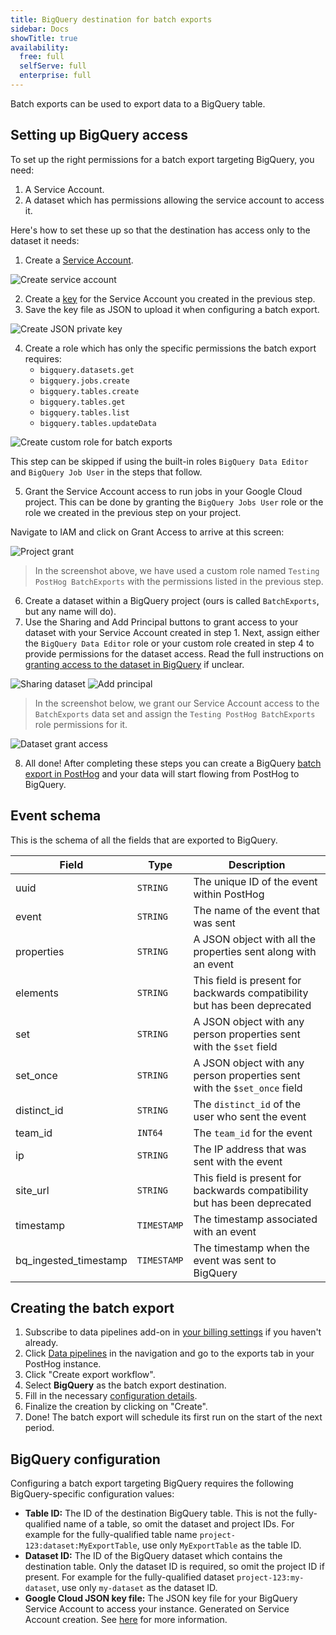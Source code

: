 ```yaml
---
title: BigQuery destination for batch exports
sidebar: Docs
showTitle: true
availability:
  free: full
  selfServe: full
  enterprise: full
---
```


Batch exports can be used to export data to a BigQuery table.

## Setting up BigQuery access

To set up the right permissions for a batch export targeting BigQuery, you need:

1. A Service Account.
2. A dataset which has permissions allowing the service account to access it.

Here's how to set these up so that the destination has access only to the dataset it needs:

1. Create a [Service Account](https://cloud.google.com/iam/docs/service-accounts-create#creating).

![Create service account](https://res.cloudinary.com/dmukukwp6/image/upload/v1710055416/posthog.com/contents/images/docs/batch-exports/bigquery/create-service-account.png)

2. Create a [key](https://cloud.google.com/iam/docs/keys-create-delete#creating) for the Service Account you created in the previous step.
3. Save the key file as JSON to upload it when configuring a batch export.

![Create JSON private key](https://res.cloudinary.com/dmukukwp6/image/upload/v1710055416/posthog.com/contents/images/docs/batch-exports/bigquery/create-private-key-json.png)

4. Create a role which has only the specific permissions the batch export requires:
   * `bigquery.datasets.get`
   * `bigquery.jobs.create`
   * `bigquery.tables.create`
   * `bigquery.tables.get`
   * `bigquery.tables.list`
   * `bigquery.tables.updateData`

![Create custom role for batch exports](https://res.cloudinary.com/dmukukwp6/image/upload/v1710055416/posthog.com/contents/images/docs/batch-exports/bigquery/create-role.png)

This step can be skipped if using the built-in roles `BigQuery Data Editor` and `BigQuery Job User` in the steps that follow.

5. Grant the Service Account access to run jobs in your Google Cloud project. This can be done by granting the `BigQuery Jobs User` role or the role we created in the previous step on your project.

Navigate to IAM and click on Grant Access to arrive at this screen:

![Project grant](https://res.cloudinary.com/dmukukwp6/image/upload/v1710055416/posthog.com/contents/images/docs/batch-exports/bigquery/project-grant.png)

> In the screenshot above, we have used a custom role named `Testing PostHog BatchExports` with the permissions listed in the previous step.

6. Create a dataset within a BigQuery project (ours is called `BatchExports`, but any name will do).
7. Use the Sharing and Add Principal buttons to grant access to your dataset with your Service Account created in step 1. Next, assign either the `BigQuery Data Editor` role or your custom role created in step 4 to provide permissions for the dataset access. Read the full instructions on [granting access to the dataset in BigQuery](https://cloud.google.com/bigquery/docs/control-access-to-resources-iam#grant_access_to_a_dataset) if unclear.

![Sharing dataset](https://res.cloudinary.com/dmukukwp6/image/upload/v1710055416/posthog.com/contents/images/docs/batch-exports/bigquery/dataset-sharing.png)
![Add principal](https://res.cloudinary.com/dmukukwp6/image/upload/v1710055416/posthog.com/contents/images/docs/batch-exports/bigquery/dataset-add-principal.png)

> In the screenshot below, we grant our Service Account access to the `BatchExports` data set and assign the `Testing PostHog BatchExports` role permissions for it.

![Dataset grant access](https://res.cloudinary.com/dmukukwp6/image/upload/v1710055416/posthog.com/contents/images/docs/batch-exports/bigquery/dataset-grant-access.png)

8. All done! After completing these steps you can create a BigQuery [batch export in PostHog](https://app.posthog.com/project/apps?tab=batch_exports) and your data will start flowing from PostHog to BigQuery.

## Event schema

This is the schema of all the fields that are exported to BigQuery.

| Field                 | Type        | Description                                                               |
|-----------------------|-------------|---------------------------------------------------------------------------|
| uuid                  | `STRING`    | The unique ID of the event within PostHog                                 |
| event                 | `STRING`    | The name of the event that was sent                                       |
| properties            | `STRING`    | A JSON object with all the properties sent along with an event            |
| elements              | `STRING`    | This field is present for backwards compatibility but has been deprecated |
| set                   | `STRING`    | A JSON object with any person properties sent with the `$set` field       |
| set_once              | `STRING`    | A JSON object with any person properties sent with the `$set_once` field  |
| distinct_id           | `STRING`    | The `distinct_id` of the user who sent the event                          |
| team_id               | `INT64`     | The `team_id` for the event                                               |
| ip                    | `STRING`    | The IP address that was sent with the event                               |
| site_url              | `STRING`    | This field is present for backwards compatibility but has been deprecated |
| timestamp             | `TIMESTAMP` | The timestamp associated with an event                                    |
| bq_ingested_timestamp | `TIMESTAMP` | The timestamp when the event was sent to BigQuery                         |

## Creating the batch export

1. Subscribe to data pipelines add-on in [your billing settings](https://us.posthog.com/organization/billing) if you haven't already.
2. Click [Data pipelines](https://app.posthog.com/pipeline) in the navigation and go to the exports tab in your PostHog instance.
3. Click "Create export workflow".
4. Select **BigQuery** as the batch export destination.
5. Fill in the necessary [configuration details](#bigquery-configuration).
6. Finalize the creation by clicking on "Create".
7. Done! The batch export will schedule its first run on the start of the next period.

## BigQuery configuration

Configuring a batch export targeting BigQuery requires the following BigQuery-specific configuration values:
* **Table ID:** The ID of the destination BigQuery table. This is not the fully-qualified name of a table, so omit the dataset and project IDs. For example for the fully-qualified table name `project-123:dataset:MyExportTable`, use only `MyExportTable` as the table ID.
* **Dataset ID:** The ID of the BigQuery dataset which contains the destination table. Only the dataset ID is required, so omit the project ID if present. For example for the fully-qualified dataset `project-123:my-dataset`, use only `my-dataset` as the dataset ID.
* **Google Cloud JSON key file:** The JSON key file for your BigQuery Service Account to access your instance. Generated on Service Account creation. See [here](#setting-up-bigquery-access) for more information.
